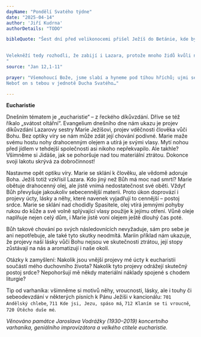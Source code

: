 ```yaml
---
dayName: "Pondělí Svatého týdne"
date: "2025-04-14"
author: 'Jiří Kudrna'
authorDetails: "TODO"

bibleQuote: "Šest dní před velikonocemi přišel Ježíš do Betánie, kde bydlel Lazar, kterého vzkřísil z mrtvých. Připravili tam (Ježíšovi) hostinu a Marta obsluhovala. Lazar byl jeden z těch, kteří s ním byli u stolu. Marie vzala libru drahocenného oleje z pravého nardu, pomazala Ježíšovi nohy a utřela mu je svými vlasy. Dům se naplnil vůní toho oleje. Jidáš Iškariotský, jeden z jeho učedníků, který ho měl zradit, však řekl: „Proč se ten olej neprodal za tři sta denárů a nedalo se to chudým?“ To řekl, ne že by mu záleželo na chudých, ale že byl zloděj: spravoval pokladnu a bral z toho, co se do ní dávalo. Ježíš odpověděl: „Nech ji. Ať jej uchová pro den mého pohřbu. Vždyť chudé máte mezi sebou vždycky, ale mne vždycky nemáte.“ Velký zástup židů se dověděl, že je tam, a tak přišli nejen kvůli Ježíšovi, ale také, aby viděli Lazara, kterého vzkřísil z mrtvých.
 

Velekněží tedy rozhodli, že zabijí i Lazara, protože mnoho židů kvůli němu odcházelo a věřilo v Ježíše.
"
source: "Jan 12,1-11"

prayer: "Všemohoucí Bože, jsme slabí a hyneme pod tíhou hříchů; ujmi se nás a dej, ať se na nás ukáže životodárná síla umučení tvého Syna.
Neboť on s tebou v jednotě Ducha Svatého…"

---
```


**Eucharistie**

Dnešním tématem je „eucharistie“ – z řeckého díkůvzdání. Dříve se též říkalo „svátost oltářní“. Evangelium dnešního dne nám ukazu je projev díkůvzdání Lazarovy sestry Marie Ježíšovi, projev vděčnosti člověka vůči Bohu. Bez optiky víry se nám může zdát její chování podivné. Marie maže svému hostu nohy drahocenným olejem a utírá je svými vlasy. Mytí nohou před jídlem v tehdejší společnosti asi nikoho nepřekvapilo. Ale takhle? Všimněme si Jidáše, jak se pohoršuje nad tou materiální ztrátou. Dokonce svoji lakotu skrývá za dobročinnost!

Nastavme opět optiku víry. Marie se sklání k člověku, ale vědomě adoruje Boha. Ježíš totiž vzkřísil Lazara. Kdo jiný než Bůh má moc nad smrtí? Marie obětuje drahocenný olej, ale jistě vnímá nedostatečnost své oběti. Vždyť Bůh převyšuje jakoukoliv sebecennější materii. Proto úkon doprovází i projevy úcty, lásky a něhy, které navenek vyjadřují to cennější – postoj srdce. Marie se sklání nad chodidly Spasitele, olej vtírá jemnými pohyby rukou do kůže a své volně splývající vlasy použije k jejímu otření. Vůně oleje naplňuje nejen celý dům, i Marie jistě voní olejem ještě dlouhý čas poté.

Bůh takové chování po svých následovnících nevyžaduje, sám pro sebe je ani nepotřebuje, ale také tyto skutky neodmítá. Mariin příklad nám ukazuje, že projevy naší lásky vůči Bohu nejsou ve skutečnosti ztrátou, její stopy zůstávají na nás a aromatizují i naše okolí.

Otázky k zamyšlení: Nakolik jsou vnější projevy mé úcty k eucharistii součástí mého duchovního života? Nakolik tyto projevy odrážejí skutečný postoj srdce? Nepohoršují mě někdy materiální náklady spojené s chodem liturgie?
  
Tip od varhaníka: všimněme si motivů něhy, vroucnosti, lásky, ale i touhy či sebeodevzdání v některých písních k Pánu Ježíši v kancionálu: `701 Andělský chlebe`, `711 Kde jsi, Jezu, spáso má`, `712 Klaním se ti vroucně`, `720 Útěcho duše mé`.

*Věnováno památce Jaroslava Vodrážky (1930–2019) koncertního varhaníka, geniálního improvizátora a velkého ctitele eucharistie.*

